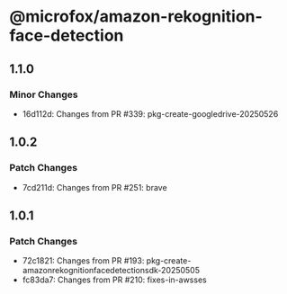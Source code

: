 # @microfox/amazon-rekognition-face-detection

## 1.1.0

### Minor Changes

- 16d112d: Changes from PR #339: pkg-create-googledrive-20250526

## 1.0.2

### Patch Changes

- 7cd211d: Changes from PR #251: brave

## 1.0.1

### Patch Changes

- 72c1821: Changes from PR #193: pkg-create-amazonrekognitionfacedetectionsdk-20250505
- fc83da7: Changes from PR #210: fixes-in-awsses
